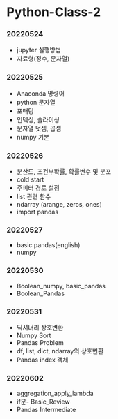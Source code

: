 # Python-Class-2

### 20220524
 - jupyter 실행방법
 - 자료형(정수, 문자열)

### 20220525
 - Anaconda 명령어
 - python 문자열
 - 포매팅
 - 인덱싱, 슬라이싱
 - 문자열 덧셈, 곱셈
 - numpy 기본

### 20220526
 - 분산도, 조건부확률, 확률변수 및 분포
 - cold start
 - 주피터 경로 설정
 - list 관련 함수
 - ndarray (arange, zeros, ones)
 - import pandas

### 20220527
 - basic pandas(english)
 - numpy

### 20220530
 - Boolean_numpy, basic_pandas
 - Boolean_Pandas

### 20220531
 - 딕셔너리 상호변환
 - Numpy Sort
 - Pandas Problem
 - df, list, dict, ndarray의 상호변환
 - Pandas index 객체

### 20220602
 - aggregation_apply_lambda
 - if문- Basic_Review
 - Pandas Intermediate